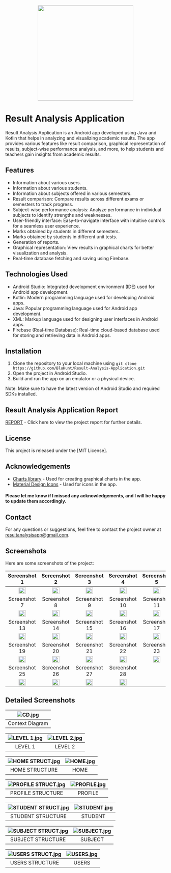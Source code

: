 <div align="center">
  <img src="https://github.com/BluHunt/Result-Analysis-Application/blob/main/screenshots/RAA%20LOGO.jpg" width="300" height="300">
</div>

# Result Analysis Application

Result Analysis Application is an Android app developed using Java and Kotlin that helps in analyzing and visualizing academic results. The app provides various features like result comparison, graphical representation of results, subject-wise performance analysis, and more, to help students and teachers gain insights from academic results.

## Features
- Information about various users.
- Information about various students.
- Information about subjects offered in various semesters.
- Result comparison: Compare results across different exams or semesters to track progress.
- Subject-wise performance analysis: Analyze performance in individual subjects to identify strengths and weaknesses.
- User-friendly interface: Easy-to-navigate interface with intuitive controls for a seamless user experience.
- Marks obtained by students in different semesters.
- Marks obtained by students in different unit tests.
- Generation of reports.
- Graphical representation: View results in graphical charts for better visualization and analysis.
- Real-time database fetching and saving using Firebase.


## Technologies Used
- Android Studio: Integrated development environment (IDE) used for Android app development.
- Kotlin: Modern programming language used for developing Android apps.
- Java: Popular programming language used for Android app development.
- XML: Markup language used for designing user interfaces in Android apps.
- Firebase (Real-time Database): Real-time cloud-based database used for storing and retrieving data in Android apps.


## Installation

1. Clone the repository to your local machine using `git clone https://github.com/BluHunt/Result-Analysis-Application.git`
2. Open the project in Android Studio.
3. Build and run the app on an emulator or a physical device.

Note: Make sure to have the latest version of Android Studio and required SDKs installed.

## Result Analysis Application Report
[REPORT](https://drive.google.com/file/d/1JIMyYpHuygRo9kPIvTx3sQB8HLj2JxdK/view?usp=sharing) - Click here to view the project report for further details.


## License

This project is released under the [MIT License].

## Acknowledgements

- [Charts library](https://github.com/PhilJay/MPAndroidChart) - Used for creating graphical charts in the app.
- [Material Design Icons](https://materialdesignicons.com/) - Used for icons in the app.
#### Please let me know if I missed any acknowledgements, and I will be happy to update them accordingly.

## Contact

For any questions or suggestions, feel free to contact the project owner at resultanalysisapp@gmail.com.



## Screenshots
Here are some screenshots of the project:

| Screenshot 1 | Screenshot 2 | Screenshot 3 | Screenshot 4 | Screenshot 5 | Screenshot 6 |
|:-------------:|:-------------:|:-------------:|:-------------:|:-------------:|:-------------:|
| <img src="https://github.com/BluHunt/Result-Analysis-Application/raw/main/screenshots/Screenshot%20(1).jpg" width="50%"> | <img src="https://github.com/BluHunt/Result-Analysis-Application/raw/main/screenshots/Screenshot%20(2).jpg" width="50%"> | <img src="https://github.com/BluHunt/Result-Analysis-Application/raw/main/screenshots/Screenshot%20(3).jpg" width="50%"> | <img src="https://github.com/BluHunt/Result-Analysis-Application/raw/main/screenshots/Screenshot%20(4).jpg" width="50%"> | <img src="https://github.com/BluHunt/Result-Analysis-Application/raw/main/screenshots/Screenshot%20(5).jpg" width="50%"> | <img src="https://github.com/BluHunt/Result-Analysis-Application/raw/main/screenshots/Screenshot%20(6).jpg" width="50%"> |
| Screenshot 7 | Screenshot 8 | Screenshot 9 | Screenshot 10 | Screenshot 11 | Screenshot 12 |
| <img src="https://github.com/BluHunt/Result-Analysis-Application/raw/main/screenshots/Screenshot%20(7).jpg" width="50%"> | <img src="https://github.com/BluHunt/Result-Analysis-Application/raw/main/screenshots/Screenshot%20(8).jpg" width="50%"> | <img src="https://github.com/BluHunt/Result-Analysis-Application/raw/main/screenshots/Screenshot%20(9).jpg" width="50%"> | <img src="https://github.com/BluHunt/Result-Analysis-Application/raw/main/screenshots/Screenshot%20(10).jpg" width="50%"> | <img src="https://github.com/BluHunt/Result-Analysis-Application/raw/main/screenshots/Screenshot%20(11).jpg" width="50%"> | <img src="https://github.com/BluHunt/Result-Analysis-Application/raw/main/screenshots/Screenshot%20(12).jpg" width="50%"> |
| Screenshot 13 | Screenshot 14 | Screenshot 15 | Screenshot 16 | Screenshot 17 | Screenshot 18 |
| <img src="https://github.com/BluHunt/Result-Analysis-Application/raw/main/screenshots/Screenshot%20(13).jpg" width="50%"> | <img src="https://github.com/BluHunt/Result-Analysis-Application/raw/main/screenshots/Screenshot%20(14).jpg" width="50%"> | <img src="https://github.com/BluHunt/Result-Analysis-Application/raw/main/screenshots/Screenshot%20(15).jpg" width="50%"> | <img src="https://github.com/BluHunt/Result-Analysis-Application/raw/main/screenshots/Screenshot%20(16).jpg" width="50%"> | <img src="https://github.com/BluHunt/Result-Analysis-Application/raw/main/screenshots/Screenshot%20(17).jpg" width="50%"> | <img src="https://github.com/BluHunt/Result-Analysis-Application/raw/main/screenshots/Screenshot%20(18).jpg" width="50%"> | 
| Screenshot 19 | Screenshot 20 | Screenshot 21 | Screenshot 22 | Screenshot 23 | Screenshot 24 |
| <img src="https://github.com/BluHunt/Result-Analysis-Application/raw/main/screenshots/Screenshot%20(19).jpg" width="50%"> | <img src="https://github.com/BluHunt/Result-Analysis-Application/raw/main/screenshots/Screenshot%20(20).jpg" width="50%"> | <img src="https://github.com/BluHunt/Result-Analysis-Application/raw/main/screenshots/Screenshot%20(21).jpg" width="50%"> | <img src="https://github.com/BluHunt/Result-Analysis-Application/raw/main/screenshots/Screenshot%20(22).jpg" width="50%"> | <img src="https://github.com/BluHunt/Result-Analysis-Application/raw/main/screenshots/Screenshot%20(23).jpg" width="50%"> | <img src="https://github.com/BluHunt/Result-Analysis-Application/raw/main/screenshots/Screenshot%20(24).jpg" width="50%"> |
| Screenshot 25 | Screenshot 26 | Screenshot 27 | Screenshot 28 |
| <img src="https://github.com/BluHunt/Result-Analysis-Application/raw/main/screenshots/Screenshot%20(25).jpg" width="50%"> | <img src="https://github.com/BluHunt/Result-Analysis-Application/raw/main/screenshots/Screenshot%20(26).jpg" width="50%"> | <img src="https://github.com/BluHunt/Result-Analysis-Application/raw/main/screenshots/Screenshot%20(27).jpg" width="50%"> | <img src="https://github.com/BluHunt/Result-Analysis-Application/raw/main/screenshots/Screenshot%20(28).jpg" width="50%"> |


## Detailed Screenshots

![CD.jpg](https://github.com/BluHunt/Result-Analysis-Application/raw/main/detailed%20screenshot/CD.jpg) |
|:--:|
|Context Diagram|

| ![LEVEL 1.jpg](https://github.com/BluHunt/Result-Analysis-Application/raw/main/detailed%20screenshot/LEVEL%201.jpg) | ![LEVEL 2.jpg](https://github.com/BluHunt/Result-Analysis-Application/raw/main/detailed%20screenshot/LEVEL%202.jpg) |
|:--:|:--:|
| LEVEL 1 | LEVEL 2|


| ![HOME STRUCT.jpg](https://github.com/BluHunt/Result-Analysis-Application/raw/main/detailed%20screenshot/HOME%20STRUCT.jpg) | ![HOME.jpg](https://github.com/BluHunt/Result-Analysis-Application/raw/main/detailed%20screenshot/HOME.jpg) |
|:--:|:--:|
| HOME STRUCTURE| HOME |

| ![PROFILE STRUCT.jpg](https://github.com/BluHunt/Result-Analysis-Application/raw/main/detailed%20screenshot/PROFILE.%20STRUCTjpg.jpg) | ![PROFILE.jpg](https://github.com/BluHunt/Result-Analysis-Application/raw/main/detailed%20screenshot/PROFILE.jpg) |
|:--:|:--:|
| PROFILE STRUCTURE| PROFILE |

| ![STUDENT STRUCT.jpg](https://github.com/BluHunt/Result-Analysis-Application/raw/main/detailed%20screenshot/STUDENT%20STRUCT.jpg) | ![STUDENT.jpg](https://github.com/BluHunt/Result-Analysis-Application/raw/main/detailed%20screenshot/STUDENT.jpg) |
|:--:|:--:|
| STUDENT STRUCTURE| STUDENT |

| ![SUBJECT STRUCT.jpg](https://github.com/BluHunt/Result-Analysis-Application/raw/main/detailed%20screenshot/SUBJECT%20STRUCT.jpg) | ![SUBJECT.jpg](https://github.com/BluHunt/Result-Analysis-Application/raw/main/detailed%20screenshot/SUBJECT.jpg) |
|:--:|:--:|
| SUBJECT STRUCTURE| SUBJECT |

| ![USERS STRUCT.jpg](https://github.com/BluHunt/Result-Analysis-Application/raw/main/detailed%20screenshot/USERS%20STRUCT.jpg) | ![USERS.jpg](https://github.com/BluHunt/Result-Analysis-Application/raw/main/detailed%20screenshot/USERS.jpg) |
|:--:|:--:|
| USERS STRUCTURE | USERS |

